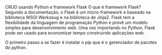 CRUD usando Python e framework Flask
O que é framework Flask?
Segundo a documentação, o Flask é um micro-framework e baseado na biblioteca WSGI Werkzeug e na biblioteca de Jinja2. Flask tem a flexibilidade da linguagem de programação Python e provê um modelo simples para desenvolvimento web. Uma vez importando no Python, Flask pode ser usado para economizar tempo construindo aplicações web.

O primeiro passo a se fazer é instalar o pip que é o gerenciador de pacotes do python.



